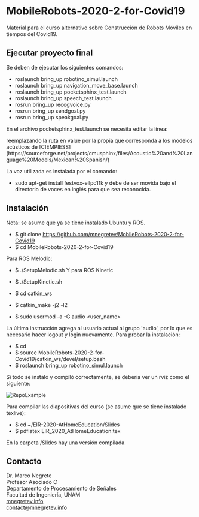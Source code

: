# MobileRobots-2020-2-for-Covid19

Material para el curso alternativo sobre Construcción de Robots Móviles en tiempos del Covid19.

## Ejecutar proyecto final

Se deben de ejecutar los siguientes comandos:

* roslaunch bring_up robotino_simul.launch
* roslaunch bring_up navigation_move_base.launch
* roslaunch bring_up pocketsphinx_test.launch
* roslaunch bring_up speech_test.launch
* rosrun bring_up recogvoice.py
* rosrun bring_up sendgoal.py
* rosrun bring_up speakgoal.py

En el archivo pocketsphinx_test.launch se necesita editar la línea:
<param name="hmm" value="/home/lui/Downloads/CIEMPIESS_Spanish_Models_581h/Models/581HCDCONT10000SPA"/>
reemplazando la ruta en value por la propia que corresponda a los modelos acústicos de [CIEMPIESS](https://sourceforge.net/projects/cmusphinx/files/Acoustic%20and%20Language%20Models/Mexican%20Spanish/) 

La voz utilizada es instalada por el comando:
* sudo apt-get install festvox-ellpc11k
y debe de ser movida bajo el directorio de voces en inglés para que sea reconocida.





## Instalación

Nota: se asume que ya se tiene instalado Ubuntu y ROS.

* $ git clone https://github.com/mnegretev/MobileRobots-2020-2-for-Covid19
* $ cd MobileRobots-2020-2-for-Covid19

Para ROS Melodic:
* $ ./SetupMelodic.sh
Y para ROS Kinetic
* $ ./SetupKinetic.sh

* $ cd catkin_ws
* $ catkin_make -j2 -l2
* $ sudo usermod -a -G audio <user_name>

La última instrucción agrega al usuario actual al grupo 'audio', por lo que es necesario hacer logout y login nuevamente. Para probar la instalación:

* $ cd 
* $ source MobileRobots-2020-2-for-Covid19/catkin_ws/devel/setup.bash
* $ roslaunch bring_up robotino_simul.launch

Si todo se instaló y compiló correctamente, se debería ver un rviz como el siguiente:

![RepoExample](https://github.com/mnegretev/MobileRobots-2020-2-for-Covid19/blob/master/Slides/Figures/RepoExample.png)

Para compilar las diapositivas del curso (se asume que se tiene instalado texlive):

* $ cd ~/EIR-2020-AtHomeEducation/Slides
* $ pdflatex EIR_2020_AtHomeEducation.tex

En la carpeta /Slides hay una versión compilada.

## Contacto
Dr. Marco Negrete<br>
Profesor Asociado C<br>
Departamento de Procesamiento de Señales<br>
Facultad de Ingeniería, UNAM <br>
[mnegretev.info](http://mnegretev.info)<br>
contact@mnegretev.info<br>
